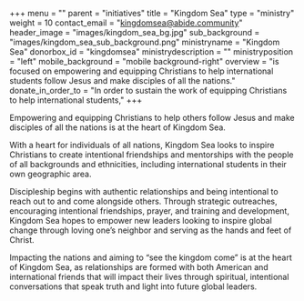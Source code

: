 +++
menu = ""
parent = "initiatives"
title = "Kingdom Sea"
type = "ministry"
weight = 10
contact_email = "kingdomsea@abide.community"
header_image = "images/kingdom_sea_bg.jpg"
sub_background = "images/kingdom_sea_sub_background.png"
ministryname = "Kingdom Sea"
donorbox_id = "kingdomsea"
ministrydescription = ""
ministryposition = "left"
mobile_background = "mobile background-right"
overview = "is focused on empowering and equipping Christians to help international students follow Jesus and make disciples of all the nations."
donate_in_order_to = "In order to sustain the work of equipping Christians to help international students,"
+++

Empowering and equipping Christians to help others follow Jesus and make disciples of all the nations is at the heart of Kingdom Sea. 

With a heart for individuals of all nations, Kingdom Sea looks to inspire Christians to create intentional friendships and mentorships with the people of all backgrounds and ethnicities, including international students in their own geographic area. 

Discipleship begins with authentic relationships and being intentional to reach out to and come alongside others. Through strategic outreaches, encouraging intentional friendships, prayer, and training and development, Kingdom Sea hopes to empower new leaders looking to inspire global change through loving one’s neighbor and serving as the hands and feet of Christ.

Impacting the nations and aiming to “see the kingdom come” is at the heart of Kingdom Sea, as relationships are formed with both American and international friends that will impact their lives through spiritual, intentional conversations that speak truth and light into future global leaders.  